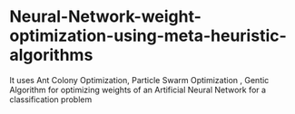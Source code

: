 # Neural-Network-weight-optimization-using-meta-heuristic-algorithms
It uses Ant Colony Optimization, Particle Swarm Optimization , Gentic Algorithm for optimizing weights of an Artificial Neural Network for a classification problem
